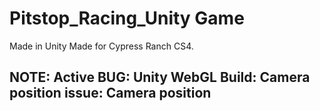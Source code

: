 # Pitstop_Racing_Unity Game
Made in Unity
Made for Cypress Ranch CS4.

NOTE: Active BUG: Unity WebGL Build: Camera position issue: Camera position
--------------------------------------------------------------------------------------------------------------------------------------------------------------------------
